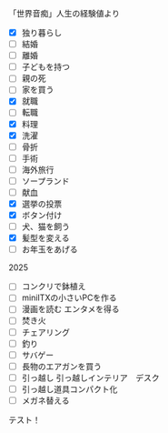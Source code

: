 「世界音痴」人生の経験値より

- [x] 独り暮らし
- [ ] 結婚
- [ ] 離婚
- [ ] 子どもを持つ
- [ ] 親の死
- [ ] 家を買う
- [x] 就職
- [ ] 転職
- [x] 料理
- [x] 洗濯
- [ ] 骨折
- [ ] 手術
- [ ] 海外旅行
- [ ] ソープランド
- [ ] 献血
- [x] 選挙の投票
- [x] ボタン付け
- [ ] 犬、猫を飼う
- [x] 髪型を変える
- [ ] お年玉をあげる

2025

- [ ] コンクリで鉢植え
- [ ] miniITXの小さいPCを作る
- [ ] 漫画を読む エンタメを得る
- [ ] 焚き火
- [ ] チェアリング
- [ ] 釣り
- [ ] サバゲー
- [ ] 長物のエアガンを買う
- [ ] 引っ越し
引っ越しインテリア　デスク
- [ ] 引っ越し道具コンパクト化
- [ ] メガネ替える

テスト！
